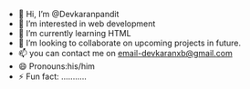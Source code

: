 - 👋 Hi, I’m @Devkaranpandit
- 👀 I’m interested in web development
- 🌱 I’m currently learning HTML
- 💞️ I’m looking to collaborate on upcoming projects in future.
- 📫 you can contact me on email-devkaranxb@gmail.com
- 😄 Pronouns:his/him
- ⚡ Fun fact: ...........

<!---
Devkaranpandit/Devkaranpandit is a ✨ special ✨ repository because its `README.md` (this file) appears on your GitHub profile.
You can click the Preview link to take a look at your changes.
--->
